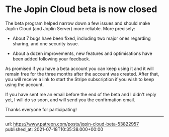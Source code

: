 # The Jopin Cloud beta is now closed

The beta program helped narrow down a few issues and should make Joplin Cloud (and Joplin Server) more reliable. More precisely:

- About 7 bugs have been fixed, including two major ones regarding sharing, and one security issue.
    
- About a dozen improvements, new features and optimisations have been added following your feedback.

As promised if you have a beta account you can keep using it and it will remain free for the three months after the account was created. After that, you will receive a link to start the Stripe subscription if you wish to keep using the account.

If you have sent me an email before the end of the beta and I didn't reply yet, I will do so soon, and will send you the confirmation email.

Thanks everyone for participating!

* * *

url: https://www.patreon.com/posts/jopin-cloud-beta-53822957
published_at: 2021-07-18T10:35:38.000+00:00